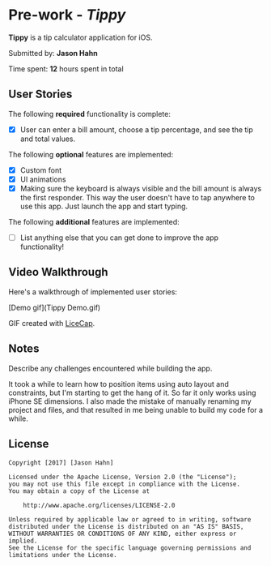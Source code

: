 # Pre-work - *Tippy*

**Tippy** is a tip calculator application for iOS.

Submitted by: **Jason Hahn**

Time spent: **12** hours spent in total

## User Stories

The following **required** functionality is complete:
* [x] User can enter a bill amount, choose a tip percentage, and see the tip and total values.

The following **optional** features are implemented:
* [x] Custom font
* [x] UI animations
* [x] Making sure the keyboard is always visible and the bill amount is always the first responder. This way the user doesn't have to tap anywhere to use this app. Just launch the app and start typing.

The following **additional** features are implemented:

- [ ] List anything else that you can get done to improve the app functionality!

## Video Walkthrough 

Here's a walkthrough of implemented user stories:

[Demo gif](Tippy Demo.gif)

GIF created with [LiceCap](http://www.cockos.com/licecap/).

## Notes

Describe any challenges encountered while building the app.

It took a while to learn how to position items using auto layout and constraints, but I'm starting to get the hang of it. So far it only works using iPhone SE dimensions. I also made the mistake of manually renaming my project and files, and that resulted in me being unable to build my code for a while.

## License

    Copyright [2017] [Jason Hahn]

    Licensed under the Apache License, Version 2.0 (the "License");
    you may not use this file except in compliance with the License.
    You may obtain a copy of the License at

        http://www.apache.org/licenses/LICENSE-2.0

    Unless required by applicable law or agreed to in writing, software
    distributed under the License is distributed on an "AS IS" BASIS,
    WITHOUT WARRANTIES OR CONDITIONS OF ANY KIND, either express or implied.
    See the License for the specific language governing permissions and
    limitations under the License.
